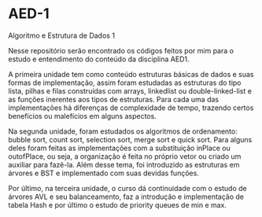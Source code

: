 # AED-1
Algoritmo e Estrutura de Dados 1


Nesse repositório serão encontrado os códigos feitos por mim para o estudo e entendimento do conteúdo da disciplina AED1.


A primeira unidade tem como conteúdo estruturas básicas de dados e suas formas de implementação, assim foram estudadas as estruturas do tipo lista, pilhas e filas construídas com arrays, linkedlist ou double-linked-list e as funções inerentes aos tipos de estruturas. Para cada uma das implementações há diferenças de complexidade de tempo, trazendo certos benefícios ou malefícios em alguns aspectos.

Na segunda unidade, foram estudados os algoritmos de ordenamento: bubble sort, count sort, selection sort, merge sort e quick sort. Para alguns deles foram feitas as implementações com a substituição inPlace ou outofPlace, ou seja, a organização é feita no próprio vetor ou criado um auxiliar para fazê-la. Além desse tema, foi introduzido as estruturas em árvores e BST e implementado com suas devidas funções.

Por último, na terceira unidade, o curso dá continuidade com o estudo de árvores AVL e seu balanceamento, faz a introdução e implementação de tabela Hash e por último o estudo de priority queues de min e max.
